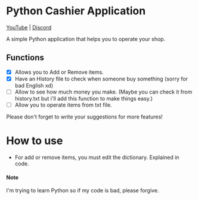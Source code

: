 # Python Cashier Application

[YouTube](https://www.youtube.com/channel/UC8iAdwlggk1CkNbGiIEPNVQ) | [Discord](https://discord.com/invite/HXCxmc4G4J)

A simple Python application that helps you to operate your shop.

## Functions
- [x] Allows you to Add or Remove items.
- [x] Have an History file to check when someone buy something (sorry for bad English xd)
- [ ] Allow to see how much money you make. (Maybe you can check it from history.txt but i'll add this function to make things easy.)
- [ ] Allow you to operate items from txt file.

Please don't forget to write your suggestions for more features!

# How to use

* For add or remove items, you must edit the dictionary. Explained in code.

#### Note

I'm trying to learn Python so if my code is bad, please forgive.
